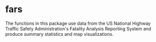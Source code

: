 # fars

The functions in this package use data from the US National Highway Traffic Safety Administration's Fatality Analysis Reporting System and produce summary statistics and map visualizations.
